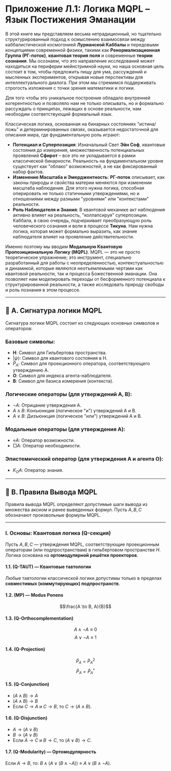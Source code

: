 # Приложение Л.1: Логика MQPL – Язык Постижения Эманации

В этой книге мы представляем весьма нетрадиционный, но тщательно структурированный подход к осмыслению взаимосвязи между каббалистической космогонией **Лурианской Каббалы** и передовыми концепциями современной физики, такими как **Ренормализационная Группа (РГ-поток)**, **квантовая теория поля** и современные **теории сознания**. Мы осознаем, что это направление исследований может находиться на периферии мейнстримной науки, но наша основная цель состоит в том, чтобы предложить пищу для ума, рассуждений и мысленных экспериментов, открывая новые перспективы для интеллектуального диалога. При этом мы стремимся поддерживать строгость изложения с точки зрения математики и логики.

Для того чтобы это уникальное построение обладало внутренней когерентностью и позволяло нам не только описывать, но и формально рассуждать о принципах, лежащих в основе реальности, нам необходим соответствующий формальный язык.

Классическая логика, основанная на бинарных состояниях "истина/ложь" и детерминированных связях, оказывается недостаточной для описания мира, где фундаментальную роль играют:

* **Потенциал и Суперпозиция**: Изначальный Свет **Эйн Соф**, квантовые состояния до измерения, множественность потенциальных проявлений **Сфирот** – все это не укладывается в рамки классической бинарности. Реальность на фундаментальном уровне существует как "облако" возможностей, а не как фиксированный набор фактов.
* **Изменение Масштаба и Эмерджентность**: **РГ-поток** описывает, как законы природы и свойства материи меняются при изменении масштаба наблюдения. Для этого нужна логика, способная оперировать не только статичными утверждениями, но и отношениями между разными "уровнями" или "контекстами" реальности.
* **Роль Наблюдателя и Знания**: В квантовой механике акт наблюдения активно влияет на реальность, "коллапсируя" суперпозиции. Каббала, в свою очередь, подчеркивает преобразующую роль человеческого сознания и воли в процессе **Тикуна**. Нам нужна логика, которая может формально выразить, как знание наблюдателя влияет на проявление действительности.

Именно поэтому мы вводим **Модальную Квантовую Пропозициональную Логику (MQPL)**. MQPL — это не просто теоретическое упражнение; это инструмент, специально разработанный для работы с неопределенностью, контекстуальностью и динамикой, которые являются неотъемлемыми чертами как квантовой реальности, так и процесса Божественной эманации. Она позволяет нам моделировать переходы от бесформенного потенциала к структурированной реальности, а также исследовать природу свободы и роль познания в этом процессе.

---

## 📐 A. Сигнатура логики MQPL

Сигнатура логики MQPL состоит из следующих основных символов и операторов:

### Базовые символы:

* **H**: Символ для Гильбертова пространства.
* $|\psi\rangle$: Символ для квантового состояния в H.
* $\hat{P}_A$: Символ для проекционного оператора, соответствующего утверждению A.
* **O**: Символ для индекса агента-наблюдателя.
* **B**: Символ для базиса измерения (контекста).

### Логические операторы (для утверждений A, B):

* $\neg A$: Отрицание утверждения A.
* $A \land B$: Конъюнкция (логическое "и") утверждений A и B.
* $A \lor B$: Дизъюнкция (логическое "или") утверждений A и B.

### Модальные операторы (для утверждения A):

* $\diamond A$: Оператор возможности.
* $\Box A$: Оператор необходимости.

### Эпистемический оператор (для утверждения A и агента O):

* $K_O A$: Оператор знания.

---

## 📐 B. Правила Вывода MQPL

Правила вывода MQPL определяют допустимые шаги вывода из множества аксиом и ранее выведенных формул. Пусть $A, B, C$ обозначают произвольные формулы MQPL.

---

### I. Основы: Квантовая логика (Q-секция)

Пусть $A, B, C$ — утверждения MQPL, соответствующие проекционным операторам (или подпространствам) в гильбертовом пространстве $H$. Логика основана на **ортомодулярной решётке проекторов**.

#### 1.1. (Q-TAUT) — Квантовые тавтологии

Любые тавтологии классической логики допустимы только в пределах **совместимых (коммутирующих) подпространств**.

#### 1.2. (MP) — Modus Ponens
$$\frac{A \to B, A}{B}$$

#### 1.3. (Q-Orthocomplementation)
$$A \land \neg A \equiv 0$$
$$A \lor \neg A \equiv 1$$

#### 1.4. (Q-Projection)
$$\hat{P}_A = \hat{P}_A^2$$
$$\hat{P}_A = \hat{P}_A^\dagger$$

#### 1.5. (Q-Conjunction)
* $(A \land B) \to A$
* $(A \land B) \to B$
* Если $C \to A$ и $C \to B$, то $C \to (A \land B)$.

#### 1.6. (Q-Disjunction)
* $A \to (A \lor B)$
* $B \to (A \lor B)$
* Если $A \to C$ и $B \to C$, то $(A \lor B) \to C$.

#### 1.7. (Q-Modularity) — Ортомодулярность

Если $A \to B$, то: $B \land (A \lor (B \land \neg A)) \equiv A \lor (B \land \neg A)$.
